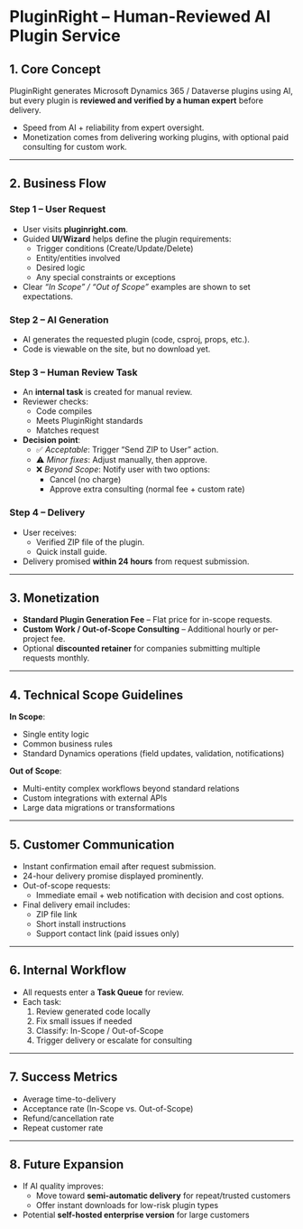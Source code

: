 # PluginRight – Human-Reviewed AI Plugin Service

## 1. Core Concept
PluginRight generates Microsoft Dynamics 365 / Dataverse plugins using AI, but every plugin is **reviewed and verified by a human expert** before delivery.

- Speed from AI + reliability from expert oversight.
- Monetization comes from delivering working plugins, with optional paid consulting for custom work.

---

## 2. Business Flow

### Step 1 – User Request
- User visits **pluginright.com**.
- Guided **UI/Wizard** helps define the plugin requirements:
  - Trigger conditions (Create/Update/Delete)
  - Entity/entities involved
  - Desired logic
  - Any special constraints or exceptions
- Clear *“In Scope” / “Out of Scope”* examples are shown to set expectations.

### Step 2 – AI Generation
- AI generates the requested plugin (code, csproj, props, etc.).
- Code is viewable on the site, but no download yet.

### Step 3 – Human Review Task
- An **internal task** is created for manual review.
- Reviewer checks:
  - Code compiles
  - Meets PluginRight standards
  - Matches request
- **Decision point**:
  - ✅ *Acceptable*: Trigger “Send ZIP to User” action.
  - ⚠ *Minor fixes*: Adjust manually, then approve.
  - ❌ *Beyond Scope*: Notify user with two options:
    - Cancel (no charge)
    - Approve extra consulting (normal fee + custom rate)

### Step 4 – Delivery
- User receives:
  - Verified ZIP file of the plugin.
  - Quick install guide.
- Delivery promised **within 24 hours** from request submission.

---

## 3. Monetization
- **Standard Plugin Generation Fee** – Flat price for in-scope requests.
- **Custom Work / Out-of-Scope Consulting** – Additional hourly or per-project fee.
- Optional **discounted retainer** for companies submitting multiple requests monthly.

---

## 4. Technical Scope Guidelines
**In Scope**:
- Single entity logic
- Common business rules
- Standard Dynamics operations (field updates, validation, notifications)

**Out of Scope**:
- Multi-entity complex workflows beyond standard relations
- Custom integrations with external APIs
- Large data migrations or transformations

---

## 5. Customer Communication
- Instant confirmation email after request submission.
- 24-hour delivery promise displayed prominently.
- Out-of-scope requests:
  - Immediate email + web notification with decision and cost options.
- Final delivery email includes:
  - ZIP file link
  - Short install instructions
  - Support contact link (paid issues only)

---

## 6. Internal Workflow
- All requests enter a **Task Queue** for review.
- Each task:
  1. Review generated code locally
  2. Fix small issues if needed
  3. Classify: In-Scope / Out-of-Scope
  4. Trigger delivery or escalate for consulting

---

## 7. Success Metrics
- Average time-to-delivery
- Acceptance rate (In-Scope vs. Out-of-Scope)
- Refund/cancellation rate
- Repeat customer rate

---

## 8. Future Expansion
- If AI quality improves:
  - Move toward **semi-automatic delivery** for repeat/trusted customers
  - Offer instant downloads for low-risk plugin types
- Potential **self-hosted enterprise version** for large customers